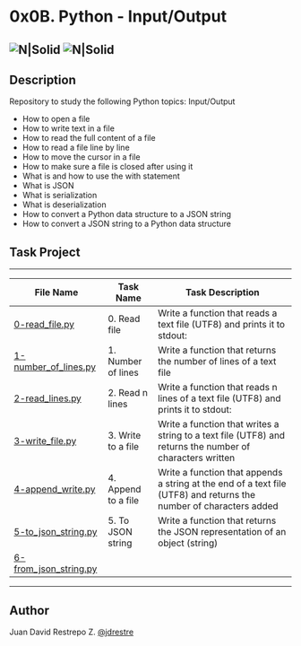 # 0x0B. Python - Input/Output

![N|Solid](https://www.holbertonschool.com/holberton-logo.png) ![N|Solid](https://intranet.hbtn.io/assets/holberton-logo-coral-27055cb2f875eb10bf3b3942e52a24581bc0667695bdc856d4f08b469b678000.png)
---

## Description
Repository to study the following Python topics: Input/Output

- How to open a file
- How to write text in a file
- How to read the full content of a file
- How to read a file line by line
- How to move the cursor in a file
- How to make sure a file is closed after using it
- What is and how to use the with statement
- What is JSON
- What is serialization
- What is deserialization
- How to convert a Python data structure to a JSON string
- How to convert a JSON string to a Python data structure

## Task Project
---
File Name|Task Name|Task Description
---|---|---
[0-read_file.py](https://github.com/jdrestre/holbertonschool-higher_level_programming/blob/master/0x0B-python-input_output/0-read_file.py)|0. Read file|Write a function that reads a text file (UTF8) and prints it to stdout:
[1-number_of_lines.py](https://github.com/jdrestre/holbertonschool-higher_level_programming/blob/master/0x0B-python-input_output/1-number_of_lines.py)|1. Number of lines|Write a function that returns the number of lines of a text file
[2-read_lines.py](https://github.com/jdrestre/holbertonschool-higher_level_programming/blob/master/0x0B-python-input_output/2-read_lines.py)|2. Read n lines|Write a function that reads n lines of a text file (UTF8) and prints it to stdout:
[3-write_file.py](https://github.com/jdrestre/holbertonschool-higher_level_programming/blob/master/0x0B-python-input_output/3-write_file.py)|3. Write to a file|Write a function that writes a string to a text file (UTF8) and returns the number of characters written
[4-append_write.py](https://github.com/jdrestre/holbertonschool-higher_level_programming/blob/master/0x0B-python-input_output/4-append_write.py)|4. Append to a file|Write a function that appends a string at the end of a text file (UTF8) and returns the number of characters added
[5-to_json_string.py](https://github.com/jdrestre/holbertonschool-higher_level_programming/blob/master/0x0B-python-input_output/5-to_json_string.py)|5. To JSON string|Write a function that returns the JSON representation of an object (string)
[6-from_json_string.py](https://github.com/jdrestre/holbertonschool-higher_level_programming/blob/master/0x0B-python-input_output/6-from_json_string.py)|


---
## Author

Juan David Restrepo Z. [@jdrestre](https://twitter.com/jdrestre)